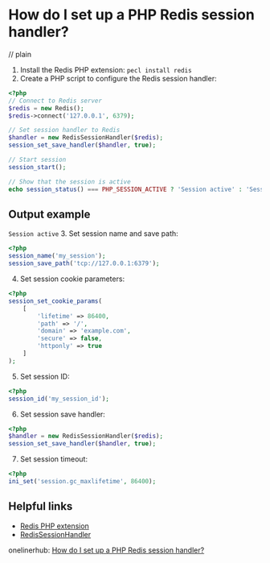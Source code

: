 # How do I set up a PHP Redis session handler?
// plain

1. Install the Redis PHP extension: `pecl install redis`
2. Create a PHP script to configure the Redis session handler:
```php
<?php
// Connect to Redis server
$redis = new Redis();
$redis->connect('127.0.0.1', 6379);

// Set session handler to Redis
$handler = new RedisSessionHandler($redis);
session_set_save_handler($handler, true);

// Start session
session_start();

// Show that the session is active
echo session_status() === PHP_SESSION_ACTIVE ? 'Session active' : 'Session not active';
```
## Output example
 `Session active`
3. Set session name and save path:
```php
<?php
session_name('my_session');
session_save_path('tcp://127.0.0.1:6379');
```
4. Set session cookie parameters:
```php
<?php
session_set_cookie_params(
    [
        'lifetime' => 86400,
        'path' => '/',
        'domain' => 'example.com',
        'secure' => false,
        'httponly' => true
    ]
);
```
5. Set session ID:
```php
<?php
session_id('my_session_id');
```
6. Set session save handler:
```php
<?php
$handler = new RedisSessionHandler($redis);
session_set_save_handler($handler, true);
```
7. Set session timeout:
```php
<?php
ini_set('session.gc_maxlifetime', 86400);
```

## Helpful links
- [Redis PHP extension](https://pecl.php.net/package/redis)
- [RedisSessionHandler](https://github.com/colinmollenhour/Cm_RedisSession)

onelinerhub: [How do I set up a PHP Redis session handler?](https://onelinerhub.com/predis/how-do-i-set-up-a-php-redis-session-handler)